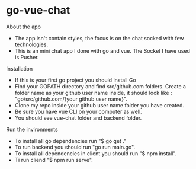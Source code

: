 # go-vue-chat

About the app

- The app isn't contain styles, the focus is on the chat socked with few technologies.
- This is an mini chat app I done with go and vue. The Socket I have used is Pusher.

Installation

- If this is your first go project you should install Go
- Find your GOPATH directory and find src/github.com folders. Create a folder name as your github user name inside, it should look like : "go/src/github.com/{your github user name}".
- Clone my repo inside your github user name folder you have created.
- Be sure you have vue CLI on your computer as well.
- You should see vue-chat folder and backend folder.

Run the invironments

- To install all go dependencies run "$ go get ."
- To run backend you should run "go run main.go".
- To install all dependencies in client you should run "$ npm install".
- Ti run cliend "$ npm run serve".

